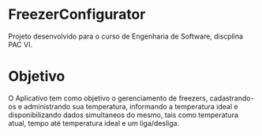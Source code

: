 # FreezerConfigurator

Projeto desenvolvido para o curso de Engenharia de Software, discplina PAC VI.

# Objetivo

O Aplicativo tem como objetivo o gerenciamento de freezers, cadastrando-os e administrando sua temperatura, informando a temperatura ideal e disponibilizando dados simultaneos do mesmo, tais como temperatura atual, tempo até temperatura ideal e um liga/desliga.
